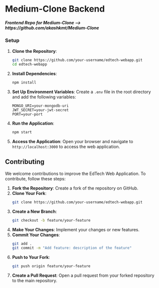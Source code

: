 # Medium-Clone Backend
<h5>Frontend Repo for Medium-Clone --> https://github.com/akashkmt/Medium-Clone</h5>


### Setup

1. **Clone the Repository**:
    ```bash
    git clone https://github.com/your-username/edtech-webapp.git
    cd edtech-webapp
    ```

2. **Install Dependencies**:
    ```bash
    npm install
    ```

3. **Set Up Environment Variables**:
   Create a `.env` file in the root directory and add the following variables:
    ```
    MONGO_URI=your-mongodb-uri
    JWT_SECRET=your-jwt-secret
    PORT=your-port
    ```

4. **Run the Application**:
    ```bash
    npm start
    ```

5. **Access the Application**:
   Open your browser and navigate to `http://localhost:3000` to access the web application.


## Contributing

We welcome contributions to improve the EdTech Web Application. To contribute, follow these steps:

1. **Fork the Repository**: Create a fork of the repository on GitHub.
2. **Clone Your Fork**:
    ```bash
    git clone https://github.com/your-username/edtech-webapp.git
    ```
3. **Create a New Branch**:
    ```bash
    git checkout -b feature/your-feature
    ```
4. **Make Your Changes**: Implement your changes or new features.
5. **Commit Your Changes**:
    ```bash
    git add .
    git commit -m "Add feature: description of the feature"
    ```
6. **Push to Your Fork**:
    ```bash
    git push origin feature/your-feature
    ```
7. **Create a Pull Request**: Open a pull request from your forked repository to the main repository.

